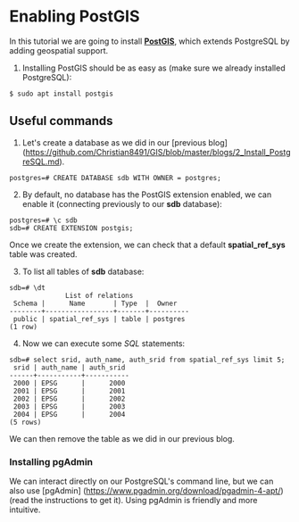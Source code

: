 # Enabling PostGIS

In this tutorial we are going to install [**PostGIS**](http://postgis.net), which extends PostgreSQL by adding geospatial support.

1. Installing PostGIS should be as easy as (make sure we already installed PostgreSQL):
```
$ sudo apt install postgis
```

## Useful commands

1. Let's create a database as we did in our [previous blog] (https://github.com/Christian8491/GIS/blob/master/blogs/2_Install_PostgreSQL.md). 
```
postgres=# CREATE DATABASE sdb WITH OWNER = postgres;
```

2. By default, no database has the PostGIS extension enabled, we can enable it (connecting previously to our **sdb** database):
```
postgres=# \c sdb
sdb=# CREATE EXTENSION postgis;
```

Once we create the extension, we can check that a default **spatial_ref_sys** table was created.

3. To list all tables of **sdb** database:
```
sdb=# \dt
              List of relations
 Schema |      Name       | Type  |  Owner   
--------+-----------------+-------+----------
 public | spatial_ref_sys | table | postgres
(1 row)
```

4. Now we can execute some *SQL* statements:
```
sdb=# select srid, auth_name, auth_srid from spatial_ref_sys limit 5;
 srid | auth_name | auth_srid 
------+-----------+-----------
 2000 | EPSG      |      2000
 2001 | EPSG      |      2001
 2002 | EPSG      |      2002
 2003 | EPSG      |      2003
 2004 | EPSG      |      2004
(5 rows)
```

We can then remove the table as we did in our previous blog.



### Installing pgAdmin

We can interact directly on our PostgreSQL's command line, but we can also use [pgAdmin] (https://www.pgadmin.org/download/pgadmin-4-apt/) (read the instructions to get it). Using pgAdmin is friendly and more intuitive.
